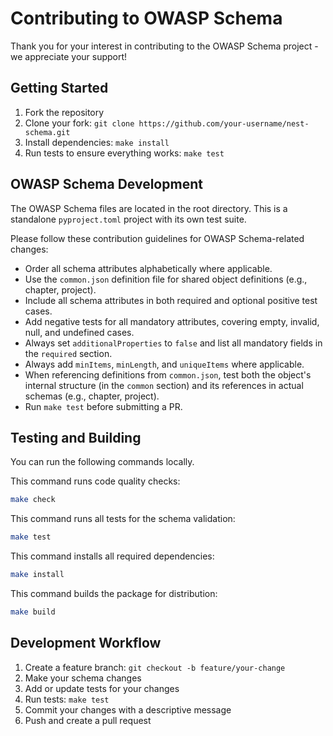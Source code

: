 # Contributing to OWASP Schema

Thank you for your interest in contributing to the OWASP Schema project - we appreciate your support!

## Getting Started

1. Fork the repository
1. Clone your fork: `git clone https://github.com/your-username/nest-schema.git`
1. Install dependencies: `make install`
1. Run tests to ensure everything works: `make test`

## OWASP Schema Development

The OWASP Schema files are located in the root directory. This is a standalone `pyproject.toml` project with its own test suite.

Please follow these contribution guidelines for OWASP Schema-related changes:

- Order all schema attributes alphabetically where applicable.
- Use the `common.json` definition file for shared object definitions (e.g., chapter, project).
- Include all schema attributes in both required and optional positive test cases.
- Add negative tests for all mandatory attributes, covering empty, invalid, null, and undefined cases.
- Always set `additionalProperties` to `false` and list all mandatory fields in the `required` section.
- Always add `minItems`, `minLength`, and `uniqueItems` where applicable.
- When referencing definitions from `common.json`, test both the object's internal structure (in the `common` section) and its references in actual schemas (e.g., chapter, project).
- Run `make test` before submitting a PR.

## Testing and Building

You can run the following commands locally.

This command runs code quality checks:

```bash
make check
```

This command runs all tests for the schema validation:

```bash
make test
```

This command installs all required dependencies:

```bash
make install
```

This command builds the package for distribution:

```bash
make build
```

## Development Workflow

1. Create a feature branch: `git checkout -b feature/your-change`
1. Make your schema changes
1. Add or update tests for your changes
1. Run tests: `make test`
1. Commit your changes with a descriptive message
1. Push and create a pull request
